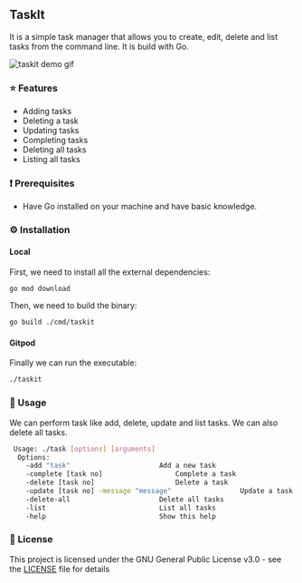 ## TaskIt

It is a simple task manager that allows you to create, edit, delete and list tasks from the command line. It is build with Go.

![taskit demo gif](https://user-images.githubusercontent.com/51878265/223354705-ca2fa9c9-b054-450e-9a0b-60751c3f8ee1.gif)


### ⭐️ Features

- Adding tasks
- Deleting a task 
- Updating tasks
- Completing tasks
- Deleting all tasks
- Listing all tasks

### ❗️ Prerequisites

- Have Go installed on your machine and have basic knowledge.

### ⚙️ Installation

#### Local

First, we need to install all the external dependencies:

```bash
go mod download
```

Then, we need to build the binary:

```bash
go build ./cmd/taskit
```

#### Gitpod

Finally we can run the executable:

```bash
./taskit
```

### 📝 Usage

We can perform task like add, delete, update and list tasks. We can also delete all tasks.

```bash
 Usage: ./task [options] [arguments]
  Options:
	-add "task"					     Add a new task
	-complete [task no]				     Complete a task
	-delete [task no]				     Delete a task
	-update [task no] -message "message"	             Update a task
	-delete-all					     Delete all tasks
	-list						     List all tasks
	-help						     Show this help
```

### 📜 License

This project is licensed under the GNU General Public License v3.0 - see the [LICENSE](LICENSE) file for details
